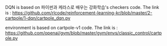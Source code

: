 DQN is based on 파이썬과 케라스로 배우는 강화학습's checkers code. The link is :
https://github.com/rlcode/reinforcement-learning-kr/blob/master/2-cartpole/1-dqn/cartpole_dqn.py


environment is based on cartpole-v1 code. The link is :
https://github.com/openai/gym/blob/master/gym/envs/classic_control/cartpole.py
